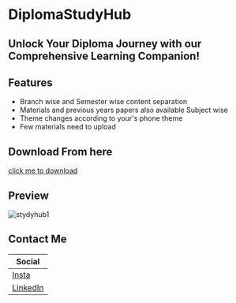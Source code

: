 # DiplomaStudyHub
## Unlock Your Diploma Journey with our Comprehensive Learning Companion!
## Features
- Branch wise and Semester wise content separation
- Materials and previous years papers also available Subject wise
- Theme changes according to your's phone theme
- Few materials need to upload
## Download From here
[click me to download]()
## Preview
![stydyhub1](https://github.com/tumpudikarthikeya/Clg_Materials/assets/120441030/904bbb70-1d4d-42f9-a664-ae0e04f7ca34)
## Contact Me
| Social  | 
| ------------- | 
| [Insta](https://www.instagram.com/bhanu._.karthikeya/ ) |
|  [LinkedIn](https://www.linkedin.com/in/b-v-n-s-s-karthikeya-tumpudi-58b013249/) |
